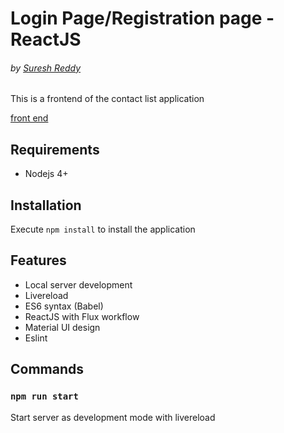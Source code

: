 # Login Page/Registration page - ReactJS

###### by [Suresh Reddy]()

This is a frontend of the contact list application

[front end](https://lucandrade.github.io/contact-list-reactjs/)
## Requirements

* Nodejs 4+

## Installation

Execute `npm install` to install the application

## Features

* Local server development
* Livereload
* ES6 syntax (Babel)
* ReactJS with Flux workflow
* Material UI design
* Eslint

## Commands

### `npm run start`

Start server as development mode with livereload
